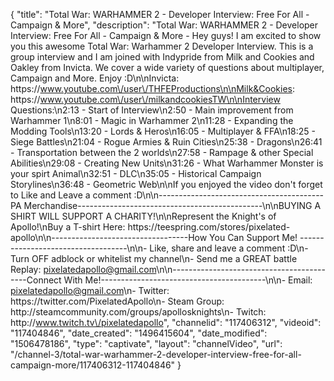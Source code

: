 {
    "title": "Total War: WARHAMMER 2 - Developer Interview: Free For All - Campaign & More",
    "description": "Total War: WARHAMMER 2 - Developer Interview: Free For All - Campaign & More - Hey guys!  I am excited to show you this awesome Total War: Warhammer 2 Developer Interview.  This is a group interview and I am joined with Indypride from Milk and Cookies and Oakley from Invicta.  We cover a wide variety of questions about multiplayer, Campaign and More.  Enjoy :D\n\nInvicta: https:\/\/www.youtube.com\/user\/THFEProductions\n\nMilk&Cookies: https:\/\/www.youtube.com\/user\/milkandcookiesTW\n\nInterview Questions:\n2:13 - Start of Interview\n2:50 - Main improvement from Warhammer 1\n8:01 - Magic in Warhammer 2\n11:28 - Expanding the Modding Tools\n13:20 - Lords & Heros\n16:05 - Multiplayer & FFA\n18:25 - Siege Battles\n21:04 - Rogue Armies & Ruin Cities\n25:38 - Dragons\n26:41 - Transportation between the 2 worlds\n27:58 - Rampage & other Special Abilities\n29:08 - Creating New Units\n31:26 - What Warhammer Monster is your spirt Animal\n32:51 - DLC\n35:05 - Historical Campaign Storylines\n36:48 - Geometric Web\n\nIf you enjoyed the video don't forget to Like and Leave a comment :D\n\n-----------------------------------------PA Merchandise----------------------------------------------\n\nBUYING A SHIRT WILL SUPPORT A CHARITY!\n\nRepresent the Knight's of Apollo!\nBuy a T-shirt Here: https:\/\/teespring.com\/stores\/pixelated-apollo\n\n----------------------------------How You Can Support Me! -----------------------------------\n\n- Like, share and leave a comment :D\n- Turn OFF adblock or whitelist my channel\n- Send me a GREAT battle Replay: pixelatedapollo@gmail.com\n\n------------------------------------------Connect With Me!-----------------------------------------\n\n- Email: pixelatedapollo@gmail.com\n- Twitter: https:\/\/twitter.com\/PixelatedApollo\n- Steam Group:  http:\/\/steamcommunity.com\/groups\/apollosknights\n- Twitch: http:\/\/www.twitch.tv\/pixelatedapollo",
    "channelid": "117406312",
    "videoid": "117404846",
    "date_created": "1496415604",
    "date_modified": "1506478186",
    "type": "captivate",
    "layout": "channelVideo",
    "url": "\/channel-3\/total-war-warhammer-2-developer-interview-free-for-all-campaign-more\/117406312-117404846"
}